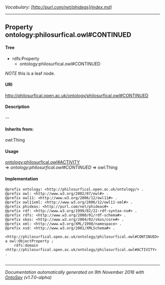 _Vocabulary: [http://purl.com/net/phideas](index.md)_ 

---	
	




    


## Property ontology:philosurfical.owl#CONTINUED


#### Tree

* rdfs:Property
    * ontology:philosurfical.owl#CONTINUED





*NOTE* this is a leaf node.


#### URI
http://philosurfical.open.ac.uk/ontology/philosurfical.owl#CONTINUED

#### Description
--


#### Inherits from:
owl:Thing



#### Usage


[ontology:philosurfical.owl#ACTIVITY](class-ontologyphilosurficalowlactivity.md) 
=&gt;&nbsp;_ontology:philosurfical.owl#CONTINUED_&nbsp;=&gt;&nbsp;owl:Thing

#### Implementation
```
@prefix ontology: <http://philosurfical.open.ac.uk/ontology/> .
@prefix owl: <http://www.w3.org/2002/07/owl#> .
@prefix owl11: <http://www.w3.org/2006/12/owl11#> .
@prefix owl11xml: <http://www.w3.org/2006/12/owl11-xml#> .
@prefix phideas: <http://purl.com/net/phideas#> .
@prefix rdf: <http://www.w3.org/1999/02/22-rdf-syntax-ns#> .
@prefix rdfs: <http://www.w3.org/2000/01/rdf-schema#> .
@prefix skos: <http://www.w3.org/2004/02/skos/core#> .
@prefix xml: <http://www.w3.org/XML/1998/namespace> .
@prefix xsd: <http://www.w3.org/2001/XMLSchema#> .

<http://philosurfical.open.ac.uk/ontology/philosurfical.owl#CONTINUED> a owl:ObjectProperty ;
    rdfs:domain <http://philosurfical.open.ac.uk/ontology/philosurfical.owl#ACTIVITY> .


```










---

_Documentation automatically generated on 9th November 2016 with [OntoSpy](http://ontospy.readthedocs.org/ "Open") (v1.7.0-alpha)_